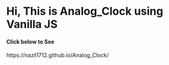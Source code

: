 # Hi, This is Analog_Clock using Vanilla JS

<h4>Click below to See </h4>
<p>https://nazil1712.github.io/Analog_Clock/</p>